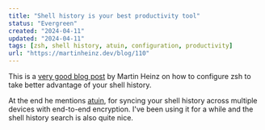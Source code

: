 ```yaml
---
title: "Shell history is your best productivity tool"
status: "Evergreen"
created: "2024-04-11"
updated: "2024-04-11"
tags: [zsh, shell history, atuin, configuration, productivity]
url: "https://martinheinz.dev/blog/110"
---
```

This is a [very good blog post](https://martinheinz.dev/blog/110) by Martin Heinz on how to configure zsh to take better advantage of your shell history.

At the end he mentions [atuin](attuin.sh), for syncing your shell history across multiple devices with end-to-end encryption. I've been using it for a while and the shell history search is also quite nice.
